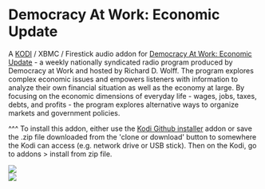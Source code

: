 Democracy At Work: Economic Update
=============================

A <a href="www.kodi.tv">KODI</a> / XBMC / Firestick audio addon for <a href="http://www.democracyatwork.info/economicupdate">Democracy At Work: Economic Update</a> - a weekly nationally syndicated radio program produced by Democracy at Work and hosted by Richard D. Wolff. The program explores complex economic issues and empowers listeners with information to analyze their own financial situation as well as the economy at large. By focusing on the economic dimensions of everyday life - wages, jobs, taxes, debts, and profits - the program explores alternative ways to organize markets and government policies.<br>

^^^ To install this addon, either use the <a href="https://www.tvaddons.co/github-browser-kodi/">Kodi Github installer</a> addon or save the .zip file downloaded from the 'clone or download' button to somewhere the Kodi can access (e.g. network drive or USB stick). Then on the Kodi, go to addons > install from zip file.<br>

<a href="http://www.democracyatwork.info/economicupdate"><img src="https://ssl-static.libsyn.com/p/assets/8/1/3/b/813b34b6d72b702a/EU_FBprofpic-01.png">
<br><a href="http://www.kodi.tv"><img src="https://kodi.tv/sites/default/files/page/field_image/about--devices.jpg">
